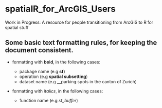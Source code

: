 # spatialR_for_ArcGIS_Users
Work in Progress: A resource for people transitioning from ArcGIS to R for spatial stuff


## Some basic text formatting rules, for keeping the document consistent.

- formatting with __bold__, in the following cases:
    - package name (e.g __sf__)
    - operation (e.g __spatial subsetting__)
    - dataset name (e.g __parking spots in the canton of Zurich)
    
- formatting with _italics_, in the following cases:
    - function name (e.g _st_buffer_)
